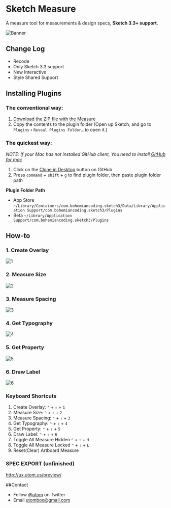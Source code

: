 # Sketch Measure

A measure tool for measurements & design specs, **Sketch 3.3+ support**. 

![Banner](http://utom.us/new/assets/imgs/sketch-measure-icon@2x.png)
## Change Log
* Recode
* Only Sketch 3.3 support
* New Interactive
* Style Shared Support

## Installing Plugins
### The conventional way:
1. [Download the ZIP file with the Measure](https://github.com/utom/sketch-measure/archive/master.zip)
2. Copy the contents to the plugin folder (Open up Sketch, and go to `Plugins` › `Reveal Plugins Folder…` to open it.)

### The quickest way:

_NOTE: If your Mac has not installed GitHub client, You need to install [GitHub for mac](https://mac.github.com)_

1. Click on the [Clone in Desktop](github-mac://openRepo/https://github.com/utom/sketch-measure) button on GitHub
2. Press `command` + `shift` + `g` to find plugin folder, then paste plugin folder path

**Plugin Folder Path**

* App Store `~/Library/Containers/com.bohemiancoding.sketch3/Data/Library/Application Support/com.bohemiancoding.sketch3/Plugins`
* Beta `~/Library/Application Support/com.bohemiancoding.sketch3/Plugins`

## How-to

### 1. Create Overlay
![1](http://ux.utom.us/tutorial/1.gif)

### 2. Measure Size
![2](http://ux.utom.us/tutorial/2.gif)

### 3. Measure Spacing
![3](http://ux.utom.us/tutorial/3.gif)

### 4. Get Typography
![4](http://ux.utom.us/tutorial/4.gif)

### 5. Get Property
![5](http://ux.utom.us/tutorial/5.gif)

### 6. Draw Label
![6](http://ux.utom.us/tutorial/6.gif)

### Keyboard Shortcuts
1. Create Overlay: `⌃` + `⇧` + `1`
2. Measure Size: `⌃` + `⇧` + `2`
3. Measure Spacing: `⌃` + `⇧` + `3`
4. Get Typography: `⌃` + `⇧` + `4`
5. Get Property: `⌃` + `⇧` + `5`
6. Draw Label: `⌃` + `⇧` + `6`
7. Toggle All Measure Hidden `⌃` + `⇧` + `H`
8. Toggle All Measure Locked `⌃` + `⇧` + `L`
9. Reset(Clear) Artboard Measure

### SPEC EXPORT (unfinished)
http://ux.utom.us/preview/

##Contact

* Follow [@utom](http://twitter.com/utom) on Twitter
* Email <utombox@gmail.com>
